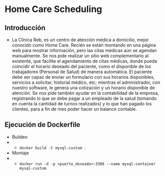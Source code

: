 # Home Care Scheduling
## Introducción
- La Clínica Reb, es un centro de atención médica a domicilio, mejor conocido como Home Care. Recién se están montando en una página web para mostrar información, pero las citas médicas aún se agendan manualmente. Se nos pide realizar un sitio web complementario al existente, que facilite el agendamiento de citas médicas, donde pueda coincidir el horario deseado del paciente, como el disponible de los trabajadores (Personal de Salud) de manera automática. El paciente debe ser capaz de enviar un formulario con sus horarios disponibles, servicios a solicitar, historial médico, etc; mientras el administrador, con nuestro software, le genera una cotización y un horario disponible de atención. Se nos pide también ayudar en la contabilidad de la empresa, registrando lo que se debe pagar a un empleado de la salud (tomando en cuenta la cantidad de turnos realizados) y lo que han pagado los clientes, para a fin de mes poder hacer un balance contable.
## Ejecución de Dockerfile
-  Buildeo
- - `docker build -t mysql-custom .`
-  Montaje
- - `docker run -d -p <puerto_deseado>:3306 --name mysql-container mysql-custom`
